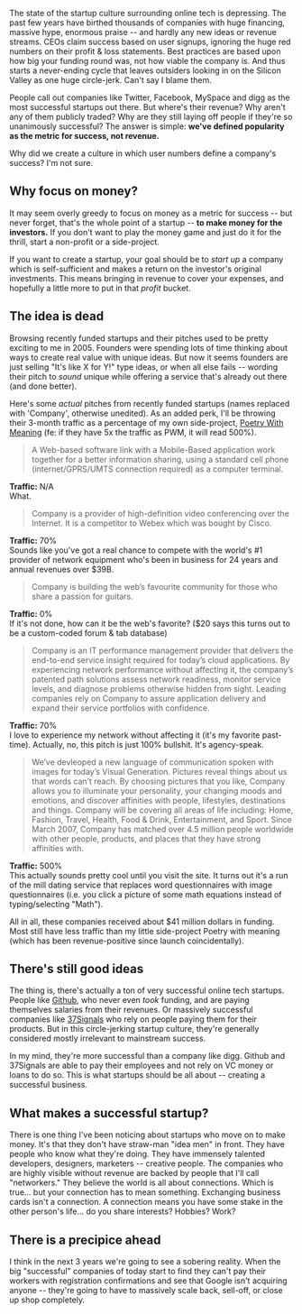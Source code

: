 The state of the startup culture surrounding online tech is depressing.  The past few years have birthed thousands of companies with huge financing, massive hype, enormous praise -- and hardly any new ideas or revenue streams.  CEOs claim success based on user signups, ignoring the huge red numbers on their profit & loss statements. Best practices are based upon how big your funding round was, not how viable the company is. And thus starts a never-ending cycle that leaves outsiders looking in on the Silicon Valley as one huge circle-jerk.  Can't say I blame them.

People call out companies like Twitter, Facebook, MySpace and digg as the most successful startups out there.  But where's their revenue? Why aren't any of them publicly traded?  Why are they still laying off people if they're so unanimously successful? The answer is simple: **we've defined popularity as the metric for success, not revenue.**

Why did we create a culture in which user numbers define a company's success? I'm not sure.

## Why focus on money?

It may seem overly greedy to focus on money as a metric for success -- but never forget, that's the whole point of a startup -- **to make money for the investors.** If you don't want to play the money game and just do it for the thrill, start a non-profit or a side-project.

If you want to create a startup, your goal should be to *start up* a company which is self-sufficient and makes a return on the investor's original investments.  This means bringing in revenue to cover your expenses, and hopefully a little more to put in that *profit* bucket.

## The idea is dead

Browsing recently funded startups and their pitches used to be pretty exciting to me in 2005.  Founders were spending lots of time thinking about ways to create real value with unique ideas.  But now it seems founders are just selling "It's like X for Y!" type ideas, or when all else fails -- wording their pitch to *sound* unique while offering a service that's already out there (and done better).

Here's some *actual* pitches from recently funded startups (names replaced with 'Company', otherwise unedited).  As an added perk, I'll be throwing their 3-month traffic as a percentage of my own side-project, [Poetry With Meaning](http://poetrywithmeaning) (fe: if they have 5x the traffic as PWM, it will read 500%).

> A Web-based software link with a Mobile-Based application work together for a better information sharing, using a standard cell phone (internet/GPRS/UMTS connection required) as a computer terminal.

**Traffic:** N/A  
What.

> Company is a provider of high-definition video conferencing over the Internet. It is a competitor to Webex which was bought by Cisco.

**Traffic:** 70%  
Sounds like you've got a real chance to compete with the world's #1 provider of network equipment who's been in business for 24 years and annual revenues over $39B.

> Company is building the web’s favourite community for those who share a passion for guitars.

**Traffic:** 0%  
If it's not done, how can it be the web's favorite? ($20 says this turns out to be a custom-coded forum & tab database)

> Company is an IT performance management provider that delivers the end-to-end service insight required for today’s cloud applications. By experiencing network performance without affecting it, the company’s patented path solutions assess network readiness, monitor service levels, and diagnose problems otherwise hidden from sight. Leading companies rely on Company to assure application delivery and expand their service portfolios with confidence.

**Traffic:** 70%  
I love to experience my network without affecting it (it's my favorite past-time).  Actually, no, this pitch is just 100% bullshit. It's agency-speak.

> We’ve devleoped a new language of communication spoken with images for today’s Visual Generation. Pictures reveal things about us that words can’t reach. By choosing pictures that you like, Company allows you to illuminate your personality, your changing moods and emotions, and discover affinities with people, lifestyles, destinations and things. Company will be covering all areas of life including: Home, Fashion, Travel, Health, Food & Drink, Entertainment, and Sport. Since March 2007, Company has matched over 4.5 million people worldwide with other people, products, and places that they have strong affinities with.

**Traffic:** 500%  
This actually sounds pretty cool until you visit the site. It turns out it's a run of the mill dating service that replaces word questionnaires with image questionnaires (i.e. you click a picture of some math equations instead of typing/selecting "Math").

<div class="rule"></div>

All in all, these companies received about $41 million dollars in funding.  Most still have less traffic than my little side-project Poetry with meaning (which has been revenue-positive since launch coincidentally).

## There's still good ideas

The thing is, there's actually a ton of very successful online tech startups.  People like [Github](http://github.com), who never even *took* funding, and are paying themselves salaries from their revenues.  Or massively successful companies like [37Signals](http://37signals.com) who rely on people paying them for their products.  But in this circle-jerking startup culture, they're generally considered mostly irrelevant to mainstream success.

In my mind, they're more successful than a company like digg.  Github and 37Signals are able to pay their employees and not rely on VC money or loans to do so.  This is what startups should be all about -- creating a successful business.

## What makes a successful startup?

There is one thing I've been noticing about startups who move on to make money.  It's that they don't have straw-man "idea men" in front.  They have people who know what they're doing.  They have immensely talented developers, designers, marketers -- creative people.  The companies who are highly visible without revenue are backed by people that I'll call "networkers."  They believe the world is all about connections.  Which is true... but your connection has to mean something. Exchanging business cards isn't a connection.  A connection means you have some stake in the other person's life... do you share interests? Hobbies? Work?

## There is a precipice ahead 

I think in the next 3 years we're going to see a sobering reality.  When the big "successful" companies of today start to find they can't pay their workers with registration confirmations and see that Google isn't acquiring anyone -- they're going to have to massively scale back, sell-off, or close up shop completely.